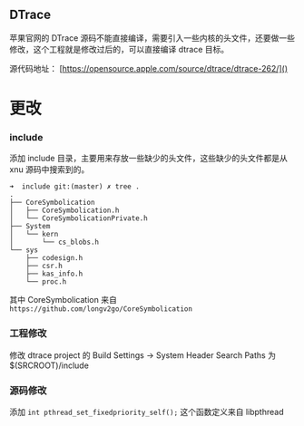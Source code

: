 DTrace
------
苹果官网的 DTrace 源码不能直接编译，需要引入一些内核的头文件，还要做一些修改，这个工程就是修改过后的，可以直接编译 dtrace 目标。

源代码地址： [https://opensource.apple.com/source/dtrace/dtrace-262/]()

# 更改

### include
添加 include 目录，主要用来存放一些缺少的头文件，这些缺少的头文件都是从 xnu 源码中搜索到的。

```
➜  include git:(master) ✗ tree .
.
├── CoreSymbolication
│   ├── CoreSymbolication.h
│   └── CoreSymbolicationPrivate.h
├── System
│   └── kern
│       └── cs_blobs.h
└── sys
    ├── codesign.h
    ├── csr.h
    ├── kas_info.h
    └── proc.h
```

其中 CoreSymbolication 来自 `https://github.com/longv2go/CoreSymbolication`


### 工程修改
修改 dtrace project 的 Build Settings -> System Header Search Paths 为 $(SRCROOT)/include

### 源码修改
添加 `int pthread_set_fixedpriority_self();` 这个函数定义来自 libpthread